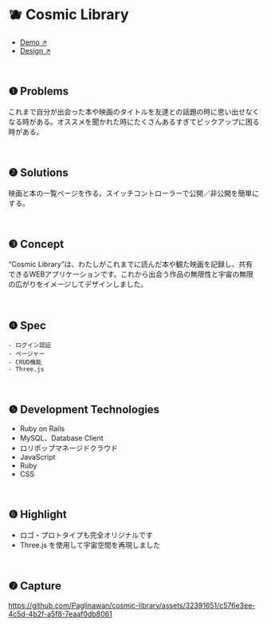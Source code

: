 # 🫐 Cosmic Library

- [Demo ↗︎](https://cosmic-library.lolipop.io/)
- [Design ↗︎](https://www.figma.com/proto/jfdga3oO0tinhR97WVfY3v/Cosmic-Library?node-id=2319-659&t=ag25hKFwrUVTy1UQ-1&scaling=min-zoom&page-id=2319%3A108)

<br>

## ❶ Problems

これまで自分が出会った本や映画のタイトルを友達との話題の時に思い出せなくなる時がある。オススメを聞かれた時にたくさんあるすぎてピックアップに困る時がある。

<br>

## ❷ Solutions

映画と本の一覧ページを作る。スイッチコントローラーで公開／非公開を簡単にする。

<br>

## ❸ Concept

“Cosmic Library”は、わたしがこれまでに読んだ本や観た映画を記録し、共有できるWEBアプリケーションです。これから出会う作品の無限性と宇宙の無限の広がりをイメージしてデザインしました。

<br>

## ❹ Spec

```
- ログイン認証
- ページャー
- CRUD機能
- Three.js
```

<br>

## ❺ Development Technologies

- Ruby on Rails
- MySQL、Database Client
- ロリポップマネージドクラウド
- JavaScript
- Ruby
- CSS

<br>

## ❻ Highlight

- ロゴ・プロトタイプも完全オリジナルです
- Three.js を使用して宇宙空間を再現しました

<br>

## ❼ Capture

https://github.com/Paglinawan/cosmic-library/assets/32391651/c576e3ee-4c5d-4b2f-a5f8-7eaaf0db8061

